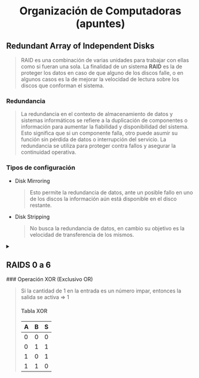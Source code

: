 # <center>Organización de Computadoras (apuntes)</center>

## Redundant Array of Independent Disks

> RAID es una combinación de varias unidades para trabajar con ellas como si fueran una sola. La finalidad de un sistema **RAID** es la de proteger los datos en caso de que alguno de los discos falle, o en algunos casos es la de mejorar la velocidad de lectura sobre los discos que conforman el sistema.

### Redundancia

> La redundancia en el contexto de almacenamiento de datos y sistemas informáticos se refiere a la duplicación de componentes o información para aumentar la fiabilidad y disponibilidad del sistema. Esto significa que si un componente falla, otro puede asumir su función sin pérdida de datos o interrupción del servicio. La redundancia se utiliza para proteger contra fallos y asegurar la continuidad operativa.

### Tipos de configuración

* Disk Mirroring

    > Esto permite la redundancia de datos, ante un posible fallo en uno de los discos la información aún está disponible en el disco restante.

* Disk Stripping

    > No busca la redundancia de datos, en cambio su objetivo es la velocidad de transferencia de los mismos.
<details>
   <summary><h2>RAIDS 0 a 6 </h2></summary>
   <details>
  <summary><h3>RAID 0</h3></summary>
      
  > **Funcionamiento**: RAID 0 utiliza la técnica de "striping" para dividir los datos en bloques más pequeños y distribuirlos entre múltiples discos duros. Esto mejora significativamente el rendimiento de lectura y escritura, ya que varios discos pueden trabajar simultáneamente.
  >
  > **Ventajas**:
  > - Mejora notable en la velocidad de lectura/escritura.
  > - Utilización eficiente de múltiples discos.
  >
  > **Desventajas**:
  > - Falta de redundancia: no ofrece tolerancia a fallos. Si uno de los discos falla, se pierden todos los datos.
  > - Mayor riesgo de pérdida de datos.
  >
  > **Objetivo**: Mejorar el rendimiento mediante la distribución de datos entre discos para operaciones más rápidas.
</details>

<details>
  <summary><h3>RAID 1</h3></summary>
      
  > **Funcionamiento**: RAID 1 utiliza "mirroring" para duplicar los datos en dos o más discos duros. Cada disco contiene la misma información, proporcionando redundancia.
  >
  > **Ventajas**:
  > - Alta disponibilidad y redundancia: si un disco falla, los datos siguen estando disponibles en el otro(s).
  > - Tolerancia a fallos mejorada.
  >
  > **Desventajas**:
  > - Costo más alto debido a la duplicación de almacenamiento.
  > - No mejora la velocidad de lectura/escritura significativamente.
  >
  > **Objetivo**: Mejorar la fiabilidad y la disponibilidad de datos mediante la duplicación.
</details>

<details>
  <summary><h3>RAID 2</h3></summary>
      
  > **Funcionamiento**: RAID 2 utiliza "bit-level striping" con bits de paridad distribuidos entre los discos. Cada bit de datos se divide y se almacena en discos separados, con bits de paridad para verificar errores.
  >
  > **Ventajas**:
  > - Alta velocidad de lectura debido al striping a nivel de bits.
  > - Capacidad de detectar y corregir errores con la paridad.
  >
  > **Desventajas**:
  > - Implementación compleja y costosa.
  > - Menor eficiencia en comparación con otros niveles de RAID más modernos.
  >
  > **Objetivo**: Proporcionar alta velocidad y fiabilidad en entornos que requieren tolerancia a fallos y detección/corrección de errores a nivel de bit.
</details>

<details>
  <summary><h3>RAID 3</h3></summary>
      
  > **Funcionamiento**: RAID 3 utiliza "byte-level striping" con un disco dedicado para la paridad. Los datos se dividen en bytes y se distribuyen entre los discos, mientras que un disco se utiliza exclusivamente para almacenar información de paridad.
  >
  > **Ventajas**:
  > - Alto rendimiento en operaciones de lectura secuencial.
  > - Tolerancia a fallos con la paridad dedicada.
  >
  > **Desventajas**:
  > - Rendimiento limitado en escritura debido a la dependencia del disco de paridad.
  > - Menor eficiencia en entornos con múltiples operaciones de escritura simultáneas.
  >
  > **Objetivo**: Mejorar el rendimiento en aplicaciones que realizan muchas operaciones de lectura secuencial y necesitan cierta redundancia.
</details>

<details>
  <summary><h3>RAID 4</h3></summary>
      
  > **Funcionamiento**: RAID 4 utiliza "block-level striping" con un disco dedicado para la paridad. Los datos se dividen en bloques más grandes y se distribuyen entre los discos, con un disco dedicado para almacenar la paridad de los bloques.
  >
  > **Ventajas**:
  > - Mejora el rendimiento en operaciones de lectura secuencial.
  > - Tolerancia a fallos con la paridad dedicada.
  >
  > **Desventajas**:
  > - Rendimiento limitado en escritura debido a la dependencia del disco de paridad.
  > - Problemas de rendimiento en entornos con muchas operaciones de escritura simultáneas.
  >
  > **Objetivo**: Proporcionar un equilibrio entre rendimiento y tolerancia a fallos en entornos que manejan grandes volúmenes de datos secuenciales y necesitan redundancia.
</details>

<details>
  <summary><h3>RAID 5</h3></summary>
      
  > **Funcionamiento**: RAID 5 utiliza "striping" con paridad distribuida. Los datos se dividen en bloques y se distribuyen entre varios discos, mientras que la paridad se distribuye entre todos los discos para proporcionar redundancia.
  >
  > **Ventajas**:
  > - Buena combinación de rendimiento y redundancia.
  > - Mejora la velocidad de lectura y tolera la pérdida de un disco sin pérdida de datos.
  >
  > **Desventajas**:
  > - Rendimiento reducido durante la reconstrucción después de un fallo.
  > - Complejidad adicional en la implementación y gestión.
  >
  > **Objetivo**: Mejorar la tolerancia a fallos y el rendimiento en entornos que requieren tanto capacidad como velocidad.
</details>

<details>
  <summary><h3>RAID 6</h3></summary>
      
  > **Funcionamiento**: Similar a RAID 5 pero con una segunda paridad distribuida. Permite la pérdida de hasta dos discos sin pérdida de datos, mejorando aún más la tolerancia a fallos.
  >
  > **Ventajas**:
  > - Alta tolerancia a fallos: puede resistir la pérdida de dos discos simultáneamente.
  > - Mejora la seguridad de los datos críticos.
  >
  > **Desventajas**:
  > - Menor rendimiento en comparación con configuraciones RAID más simples debido a la sobrecarga de paridad adicional.
  > - Costo más alto debido al uso de más discos para la paridad.
  >
  > **Objetivo**: Proporcionar una mayor protección de datos en aplicaciones críticas donde la tolerancia a fallos es fundamental.
</details>

</details>
### Operación XOR (Exclusivo OR)

> Si la cantidad de 1 en la entrada es un número impar, entonces la salida se activa => 1
>
> #### Tabla XOR
>
> | A | B | S |
> | -- | -- | -- |
> | 0 | 0 | 0 |
> | 0 | 1 | 1 |
> | 1 | 0 | 1 |
> | 1 | 1 | 0 |
